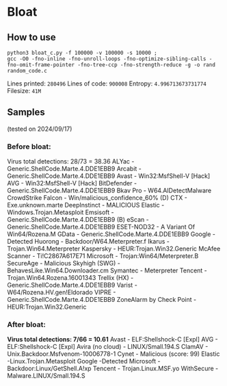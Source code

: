 # Bloat

## How to use
```
python3 bloat_c.py -f 100000 -v 100000 -s 10000 ;
gcc -O0 -fno-inline -fno-unroll-loops -fno-optimize-sibling-calls -fno-omit-frame-pointer -fno-tree-ccp -fno-strength-reduce -g -o rand random_code.c 
```
Lines printed: `280496`
Lines of code: `900008`
Entropy: `4.996713673731774`
Filesize: `41M`


## Samples
(tested on 2024/09/17)

### Before bloat:
Virus total detections: 28/73 = 38.36
ALYac - Generic.ShellCode.Marte.4.DDE1EBB9
Arcabit - Generic.ShellCode.Marte.4.DDE1EBB9
Avast - Win32:MsfShell-V [Hack]
AVG - Win32:MsfShell-V [Hack]
BitDefender - Generic.ShellCode.Marte.4.DDE1EBB9
Bkav Pro - W64.AIDetectMalware
CrowdStrike Falcon - Win/malicious_confidence_60% (D)
CTX - Exe.unknown.marte
DeepInstinct - MALICIOUS
Elastic - Windows.Trojan.Metasploit
Emsisoft - Generic.ShellCode.Marte.4.DDE1EBB9 (B)
eScan - Generic.ShellCode.Marte.4.DDE1EBB9
ESET-NOD32 - A Variant Of Win64/Rozena.M
GData - Generic.ShellCode.Marte.4.DDE1EBB9
Google - Detected
Huorong - Backdoor/W64.Meterpreter.f
Ikarus - Trojan.Win64.Meterpreter
Kaspersky - HEUR:Trojan.Win32.Generic
McAfee Scanner - Ti!C2867A617E71
Microsoft - Trojan:Win64/Meterpreter.B
SecureAge - Malicious
Skyhigh (SWG) - BehavesLike.Win64.Downloader.cm
Symantec - Meterpreter
Tencent - Trojan.Win64.Rozena.16001343
Trellix (HX) - Generic.ShellCode.Marte.4.DDE1EBB9
Varist - W64/Rozena.HV.gen!Eldorado
VIPRE - Generic.ShellCode.Marte.4.DDE1EBB9
ZoneAlarm by Check Point - HEUR:Trojan.Win32.Generic

### After bloat:
**Virus total detections: 7/66 = 10.61**
Avast - ELF:Shellshock-C [Expl]
AVG - ELF:Shellshock-C [Expl]
Avira (no cloud) - LINUX/Small.194.S
ClamAV - Unix.Backdoor.Msfvenom-10006778-1
Cynet - Malicious (score: 99)
Elastic -Linux.Trojan.Metasploit
Google -Detected 
Microsoft -Backdoor:Linux/GetShell.A!xp
Tencent - Trojan.Linux.MSF.yo
WithSecure - Malware.LINUX/Small.194.S
